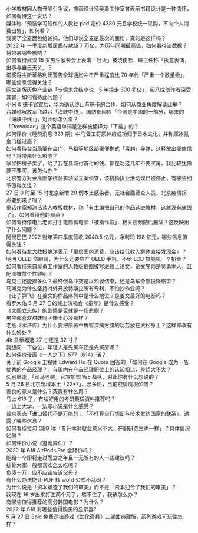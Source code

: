 小学教材因人物丑陋引争议，插画设计师吴勇工作室曾表示书籍设计是一种情怀，如何看待这一说法？  
媒体称「预装学习软件的人教社 pad 定价 4380 元且学校统一采购，不向个人消费出售」，如何看？  
我买了全麦面包给爸妈，他们却说全麦是最次的面粉，真的是这样吗？  
2022 年 一季度新增居民存款超 7 万亿，为历年同期最高值，如何看待该数据？将带来哪些影响？  
如何看待武汉 15 岁男生家长会上表演「吐火」被烧伤脸，班主任称「执意表演，出事与自己无关」？  
诺奖得主斯蒂格利茨警告全球通胀冲击严重程度比 70 年代「严重一个数量级」，哪些信息值得关注？  
网文盗版灰色产业链「专偷未完结小说，5 年掠走 300 多亿」，超八成创作者深受其害，如何看待此问题？  
小米 & 徕卡官宣后，华为确认终止与徕卡的合作，如何从商业角度解读此举？  
台媒称解放军飞越台「海峡中线」，国防部回应「台湾是中国的一部分，哪来的『海峡中线』」，对此你怎么看？  
「Download」这个英语单词是怎样被翻译为「下载」的？  
如何评价《睡前消息 323 期》中马督工将原神的成功归于日本文化，并称原神氪金门槛过高？  
如何看待台当局要在金门、马祖等地区部署便携式「毒刺」导弹，这释放出哪些信号？将带来什么影响？  
家里把房子卖了，给了我在县城付首付的钱。都在劝这几年不要买房，我比较犹豫要不要买，该怎么办？  
北京警方对金准医学检验实验室立案侦查，该机构执业活动现已被停止，有哪些细节值得关注？  
27 日 0 时至 15 时北京新增 20 例本土感染者，无社会面筛查人员，北京疫情拐点要到来了吗？  
童话作家郑渊洁谈人教版教材，称「有主编把自己的作品选进教材，这就没有底线了」，如何看待他的观点？  
如何看待停电后老师打手电筒看电脑「被指作假」，相关视频随后删除？这反映出了什么问题？  
阿里巴巴 2022 财年第四季度营收 2040.5 亿元，净利润 198 亿元，哪些信息值得关注？  
如何看待北大教授姚洋表示「重启国内消费，应该给低收入群体直接发现金」？  
明明 OLED 伤眼睛，为什么还要生产 OLED 手机，不给 LCD 旗舰机一个机会？  
如何看待来自吴勇工作室的人教版插图被写进硕士论文，论文导师是吴勇本人，且配图被赞个性鲜明？  
乌克兰还能撑多久？最终俄乌冲突是以和谈结束，还是乌军全部投降结束？  
马斯克为什么坚持对外开放特斯拉所有专利，不怕抄作业吗？  
《让子弹飞》在姜文的作品序列中是什么地位？是姜文最好的电影吗？  
看罗大佑 5 月 27 日的线上演唱会《童年》是什么感受？  
《太阁立志传》的剧情是否就是一场悲剧？  
男生都喜欢甜妹吗？像王心凌那样？  
老版《水浒传》为什么要把原著中鲁智深擒方腊的功劳放在武松身上？这样修改有什么妙处？  
4k 显示器选 27 寸还是 32 寸？  
我想问一下各位，年轻人是先买车还是先买房呢？  
如何评价漫画《一人之下》577（614）话？  
关于前 Google 工程师 Edward Ho 在 Quora 回答的 「如何在 Google 成为一名优秀的产品经理？」与国内在产品经理职位上的认知相比，差距大不大？  
久别重逢，「司马老贼」官宣加盟 WE 战队，对此你有什么想说的？  
5 月 26 日北京新增本土「22+7」，涉多区，目前疫情情况如何？  
善良的意义是什么？究竟有什么用？  
马上 618 了，有啥好用的考研英语资料推荐吗？  
一边上大学，一边写小说是什么感受？  
普京表态「进口替代不是万能的」、「不打算自行切断与技术发达国家的联系」，透露了哪些信息？  
如何看待拉勾 CEO 称「专升本对就业意义不大，在职研究生也一样」？具体情况如何？  
如何评价小说《道诡异仙》？  
2022 年 618 AirPods Pro 会降价吗？  
能给一个即将走过而立之年且一无所有的人一些建议吗？  
排骨大家一般都喜欢怎么吃呢？  
负债十万，应不应该告诉父母？  
有什么办法能让 PDF 转 word 公式不乱码？  
为什么说是「资本塑造了我们的审美」而不是「资本迎合了我们的审美」？  
我现在 16 岁出来打工两个月了，熬不住了，我该怎么办？  
有哪些值得推荐的高分韩国电影？为什么？  
2022 年 618  有哪些值得购买的显示器?  
5 月 27 日 Epic 免费送出游戏《生化奇兵》三部曲典藏版，系列游戏可玩性怎样？  
